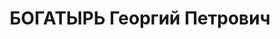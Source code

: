 ---
title: БОГАТЫРЬ Георгий Петрович
description: "Род. в 1891, Полтавская губ., украинец, обр.: 4 класса, член ВКП(б)\
  \ в 1917-1935. Проживал: Таймырский НО, с. Дудинка. Электромонтер в окружном отделе\
  \ связи \n  Арестован 15.09.1936. Обв. по ст.17-58-8, 58-11 УК РСФСР. Приговор:\
  \ ВК ВС СССР, 21.04.1937 – 10 лет ИТЛ и 5 лет поражения в политических правах с\
  \ конфискацией личного имущества. После освобождения 02.08.1946 поселился в с. Григорьевка\
  \ Дмитриевского р-на Черниговской обл. \n  Реабилитирован ВК ВС СССР 06.04.1957"
---